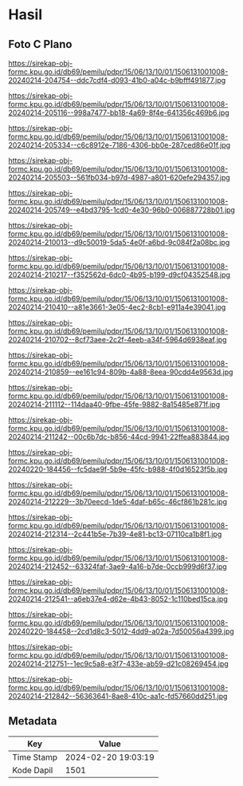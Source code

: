 # Hasil

## Foto C Plano

https://sirekap-obj-formc.kpu.go.id/db69/pemilu/pdpr/15/06/13/10/01/1506131001008-20240214-204754--ddc7cdf4-d093-41b0-a04c-b9bfff491877.jpg

https://sirekap-obj-formc.kpu.go.id/db69/pemilu/pdpr/15/06/13/10/01/1506131001008-20240214-205116--998a7477-bb18-4a69-8f4e-641356c469b6.jpg

https://sirekap-obj-formc.kpu.go.id/db69/pemilu/pdpr/15/06/13/10/01/1506131001008-20240214-205334--c6c8912e-7186-4306-bb0e-287ced86e01f.jpg

https://sirekap-obj-formc.kpu.go.id/db69/pemilu/pdpr/15/06/13/10/01/1506131001008-20240214-205503--561fb034-b97d-4987-a801-620efe294357.jpg

https://sirekap-obj-formc.kpu.go.id/db69/pemilu/pdpr/15/06/13/10/01/1506131001008-20240214-205749--e4bd3795-1cd0-4e30-96b0-006887728b01.jpg

https://sirekap-obj-formc.kpu.go.id/db69/pemilu/pdpr/15/06/13/10/01/1506131001008-20240214-210013--d9c50019-5da5-4e0f-a6bd-9c084f2a08bc.jpg

https://sirekap-obj-formc.kpu.go.id/db69/pemilu/pdpr/15/06/13/10/01/1506131001008-20240214-210217--f352562d-6dc0-4b95-b199-d9cf04352548.jpg

https://sirekap-obj-formc.kpu.go.id/db69/pemilu/pdpr/15/06/13/10/01/1506131001008-20240214-210410--a81e3661-3e05-4ec2-8cb1-e911a4e39041.jpg

https://sirekap-obj-formc.kpu.go.id/db69/pemilu/pdpr/15/06/13/10/01/1506131001008-20240214-210702--8cf73aee-2c2f-4eeb-a34f-5964d6938eaf.jpg

https://sirekap-obj-formc.kpu.go.id/db69/pemilu/pdpr/15/06/13/10/01/1506131001008-20240214-210859--ee161c94-809b-4a88-8eea-90cdd4e9563d.jpg

https://sirekap-obj-formc.kpu.go.id/db69/pemilu/pdpr/15/06/13/10/01/1506131001008-20240214-211112--114daa40-9fbe-45fe-9882-8a15485e871f.jpg

https://sirekap-obj-formc.kpu.go.id/db69/pemilu/pdpr/15/06/13/10/01/1506131001008-20240214-211242--00c6b7dc-b856-44cd-9941-22ffea883844.jpg

https://sirekap-obj-formc.kpu.go.id/db69/pemilu/pdpr/15/06/13/10/01/1506131001008-20240220-184456--fc5dae9f-5b9e-45fc-b988-4f0d16523f5b.jpg

https://sirekap-obj-formc.kpu.go.id/db69/pemilu/pdpr/15/06/13/10/01/1506131001008-20240214-212229--3b70eecd-1de5-4daf-b65c-46cf861b281c.jpg

https://sirekap-obj-formc.kpu.go.id/db69/pemilu/pdpr/15/06/13/10/01/1506131001008-20240214-212314--2c441b5e-7b39-4e81-bc13-07110ca1b8f1.jpg

https://sirekap-obj-formc.kpu.go.id/db69/pemilu/pdpr/15/06/13/10/01/1506131001008-20240214-212452--63324faf-3ae9-4a16-b7de-0ccb999d6f37.jpg

https://sirekap-obj-formc.kpu.go.id/db69/pemilu/pdpr/15/06/13/10/01/1506131001008-20240214-212541--a6eb37e4-d62e-4b43-8052-1c110bed15ca.jpg

https://sirekap-obj-formc.kpu.go.id/db69/pemilu/pdpr/15/06/13/10/01/1506131001008-20240220-184458--2cd1d8c3-5012-4dd9-a02a-7d50056a4399.jpg

https://sirekap-obj-formc.kpu.go.id/db69/pemilu/pdpr/15/06/13/10/01/1506131001008-20240214-212751--1ec9c5a8-e3f7-433e-ab59-d21c08269454.jpg

https://sirekap-obj-formc.kpu.go.id/db69/pemilu/pdpr/15/06/13/10/01/1506131001008-20240214-212842--56363641-8ae8-410c-aa1c-fd57660dd251.jpg


## Metadata

| Key        | Value               |
| ---------- | ------------------- |
| Time Stamp | 2024-02-20 19:03:19 |
| Kode Dapil | 1501                |



